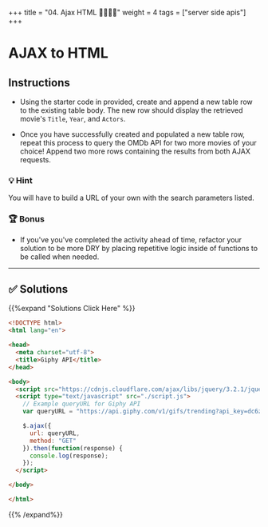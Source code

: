 +++
title = "04. Ajax HTML 👩‍🎓👨‍🎓"
weight = 4
tags = ["server side apis"] 
+++

# AJAX to HTML

## Instructions

* Using the starter code in provided, create and append a new table row to the existing table body. The new row should display the retrieved movie's `Title`, `Year`, and `Actors`.

* Once you have successfully created and populated a new table row, repeat this process to query the OMDb API for two more movies of your choice! Append two more rows containing the results from both AJAX requests.

### 💡 Hint 

You will have to build a URL of your own with the search parameters listed.

### 🏆 Bonus

* If you've you've completed the activity ahead of time, refactor your solution to be more DRY by placing repetitive logic inside of functions to be called when needed.

---

## ✅ Solutions 
{{%expand "Solutions Click Here" %}}
```html
<!DOCTYPE html>
<html lang="en">

<head>
  <meta charset="utf-8">
  <title>Giphy API</title>
</head>

<body>
  <script src="https://cdnjs.cloudflare.com/ajax/libs/jquery/3.2.1/jquery.min.js"></script>
  <script type="text/javascript" src="./script.js">
    // Example queryURL for Giphy API
    var queryURL = "https://api.giphy.com/v1/gifs/trending?api_key=dc6zaTOxFJmzC";

    $.ajax({
      url: queryURL,
      method: "GET"
    }).then(function(response) {
      console.log(response);
    });
  </script>

</body>

</html>

```
{{% /expand%}}